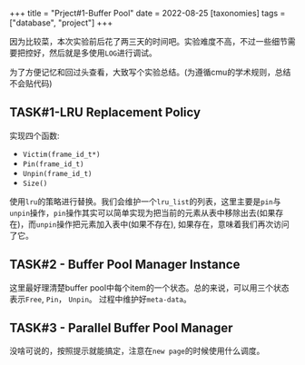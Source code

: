 +++
title = "Prject#1-Buffer Pool"
date = 2022-08-25
[taxonomies]
tags = ["database", "project"]
+++

因为比较菜，本次实验前后花了两三天的时间吧。实验难度不高，不过一些细节需要把控好，然后就是多使用`LOG`进行调试。

为了方便记忆和回过头查看，大致写个实验总结。(为遵循cmu的学术规则，总结不会贴代码)

## TASK#1-LRU Replacement Policy

实现四个函数:
  + `Victim(frame_id_t*)`
  + `Pin(frame_id_t)`
  + `Unpin(frame_id_t)`
  + `Size()`

使用`lru`的策略进行替换。我们会维护一个`lru_list`的列表，这里主要是`pin`与`unpin`操作，`pin`操作其实可以简单实现为把当前的元素从表中移除出去(如果存在)，而`unpin`操作把元素加入表中(如果不存在), 如果存在，意味着我们再次访问了它。

## TASK#2 - Buffer Pool Manager Instance

这里最好理清楚buffer pool中每个item的一个状态。总的来说，可以用三个状态表示`Free`, `Pin`， `Unpin`。
过程中维护好`meta-data`。

## TASK#3 - Parallel Buffer Pool Manager

没啥可说的，按照提示就能搞定，注意在`new page`的时候使用什么调度。
